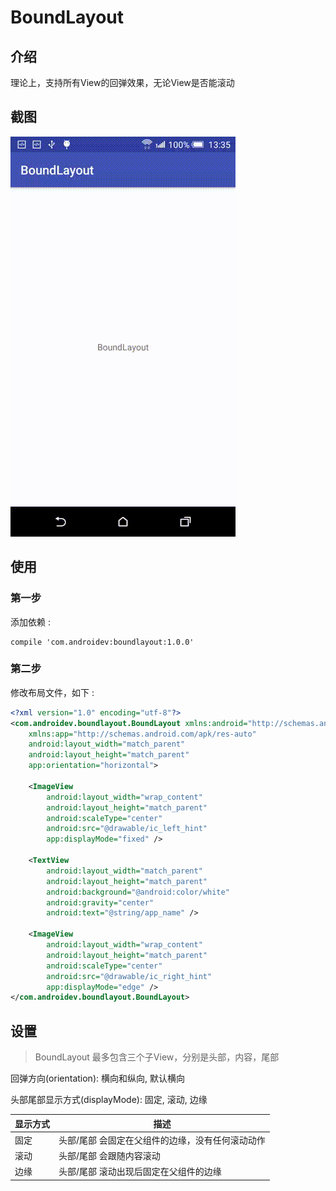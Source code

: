 # BoundLayout

## 介绍

理论上，支持所有View的回弹效果，无论View是否能滚动

## 截图

![boundlayout.gif](https://github.com/4ndroidev/BoundLayout/blob/master/screenshot/boundlayout.gif)

## 使用

### 第一步

添加依赖 :

	compile 'com.androidev:boundlayout:1.0.0'

### 第二步

修改布局文件，如下 :

```xml
<?xml version="1.0" encoding="utf-8"?>
<com.androidev.boundlayout.BoundLayout xmlns:android="http://schemas.android.com/apk/res/android"
    xmlns:app="http://schemas.android.com/apk/res-auto"
    android:layout_width="match_parent"
    android:layout_height="match_parent"
    app:orientation="horizontal">

    <ImageView
        android:layout_width="wrap_content"
        android:layout_height="match_parent"
        android:scaleType="center"
        android:src="@drawable/ic_left_hint"
        app:displayMode="fixed" />

    <TextView
        android:layout_width="match_parent"
        android:layout_height="match_parent"
        android:background="@android:color/white"
        android:gravity="center"
        android:text="@string/app_name" />

    <ImageView
        android:layout_width="wrap_content"
        android:layout_height="match_parent"
        android:scaleType="center"
        android:src="@drawable/ic_right_hint"
        app:displayMode="edge" />
</com.androidev.boundlayout.BoundLayout>
```

## 设置

> BoundLayout 最多包含三个子View，分别是头部，内容，尾部

回弹方向(orientation): 横向和纵向, 默认横向

头部尾部显示方式(displayMode): 固定, 滚动, 边缘

|显示方式|描述|
|---|---|
|固定|头部/尾部 会固定在父组件的边缘，没有任何滚动动作|
|滚动|头部/尾部 会跟随内容滚动|
|边缘|头部/尾部 滚动出现后固定在父组件的边缘|